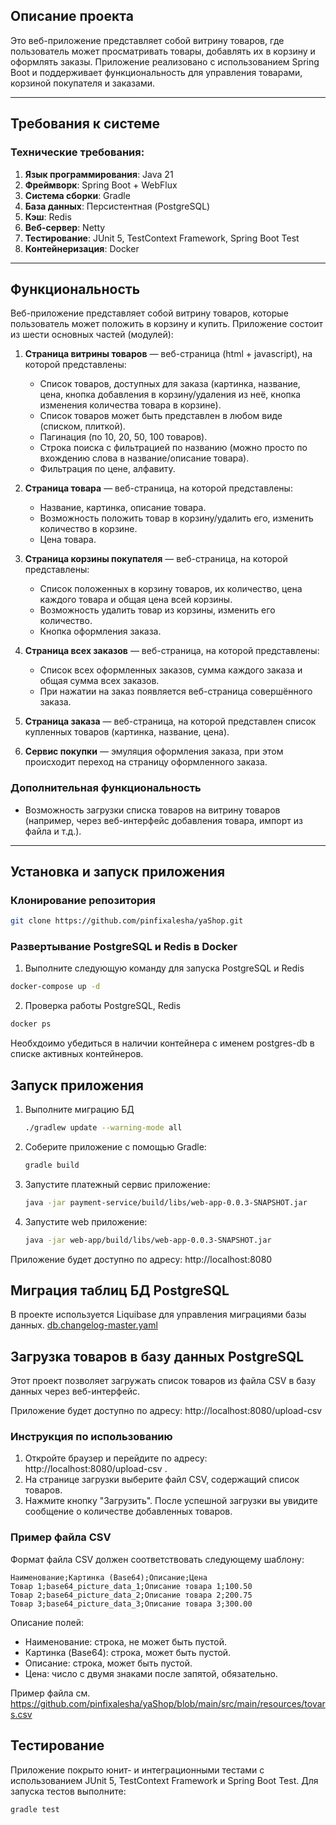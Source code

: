 
## Описание проекта

Это веб-приложение представляет собой витрину товаров, где пользователь может просматривать товары, добавлять их в корзину и оформлять заказы. Приложение реализовано с использованием Spring Boot и поддерживает функциональность для управления товарами, корзиной покупателя и заказами.

---

## Требования к системе

### Технические требования:
1. **Язык программирования**: Java 21
2. **Фреймворк**: Spring Boot + WebFlux
3. **Система сборки**: Gradle
4. **База данных**: Персистентная (PostgreSQL)
5. **Кэш**: Redis
6. **Веб-сервер**: Netty
7. **Тестирование**: JUnit 5, TestContext Framework, Spring Boot Test
8. **Контейнеризация**: Docker

---

## Функциональность

Веб-приложение представляет собой витрину товаров, которые пользователь может положить в корзину и купить. Приложение состоит из шести основных частей (модулей):

1. **Страница витрины товаров** — веб-страница (html + javascript), на которой представлены:
    - Список товаров, доступных для заказа (картинка, название, цена, кнопка добавления в корзину/удаления из неё, кнопка изменения количества товара в корзине).
    - Список товаров может быть представлен в любом виде (списком, плиткой).
    - Пагинация (по 10, 20, 50, 100 товаров).
    - Строка поиска с фильтрацией по названию (можно просто по вхождению слова в название/описание товара).
    - Фильтрация по цене, алфавиту.

2. **Страница товара** — веб-страница, на которой представлены:
    - Название, картинка, описание товара.
    - Возможность положить товар в корзину/удалить его, изменить количество в корзине.
    - Цена товара.

3. **Страница корзины покупателя** — веб-страница, на которой представлены:
    - Список положенных в корзину товаров, их количество, цена каждого товара и общая цена всей корзины.
    - Возможность удалить товар из корзины, изменить его количество.
    - Кнопка оформления заказа.

4. **Страница всех заказов** — веб-страница, на которой представлены:
    - Список всех оформленных заказов, сумма каждого заказа и общая сумма всех заказов.
    - При нажатии на заказ появляется веб-страница совершённого заказа.

5. **Страница заказа** — веб-страница, на которой представлен список купленных товаров (картинка, название, цена).

6. **Сервис покупки** — эмуляция оформления заказа, при этом происходит переход на страницу оформленного заказа.

### Дополнительная функциональность

- Возможность загрузки списка товаров на витрину товаров (например, через веб-интерфейс добавления товара, импорт из файла и т.д.).

---

## Установка и запуск приложения

### Клонирование репозитория

```bash
git clone https://github.com/pinfixalesha/yaShop.git 
```

### Развертывание PostgreSQL и Redis в Docker

1. Выполните следующую команду для запуска PostgreSQL и Redis
```bash
docker-compose up -d 
```
2. Проверка работы PostgreSQL, Redis
```bash
docker ps 
```
Необхдоимо убедиться в наличии контейнера с именем postgres-db в списке активных контейнеров.

## Запуск приложения

1. Выполните миграцию БД
   ```bash
   ./gradlew update --warning-mode all
   ```
2. Соберите приложение с помощью Gradle:
   ```bash
   gradle build
   ```
4. Запустите платежный сервис приложение:
   ```bash
   java -jar payment-service/build/libs/web-app-0.0.3-SNAPSHOT.jar
   ```
5. Запустите web приложение:
   ```bash
   java -jar web-app/build/libs/web-app-0.0.3-SNAPSHOT.jar
   ```

Приложение будет доступно по адресу: http://localhost:8080

## Миграция таблиц БД PostgreSQL

В проекте используется Liquibase для управления миграциями базы данных.
[db.changelog-master.yaml](src%2Fmain%2Fresources%2Fdb%2Fchangelog%2Fdb.changelog-master.yaml)

## Загрузка товаров в базу данных PostgreSQL

Этот проект позволяет загружать список товаров из файла CSV в базу данных через веб-интерфейс.

Приложение будет доступно по адресу: http://localhost:8080/upload-csv

### Инструкция по использованию
1. Откройте браузер и перейдите по адресу: http://localhost:8080/upload-csv .
2. На странице загрузки выберите файл CSV, содержащий список товаров.
3. Нажмите кнопку "Загрузить". После успешной загрузки вы увидите сообщение о количестве добавленных товаров.

### Пример файла CSV
 Формат файла CSV должен соответствовать следующему шаблону:

```csv
Наименование;Картинка (Base64);Описание;Цена
Товар 1;base64_picture_data_1;Описание товара 1;100.50
Товар 2;base64_picture_data_2;Описание товара 2;200.75
Товар 3;base64_picture_data_3;Описание товара 3;300.00
```

Описание полей:
- Наименование: строка, не может быть пустой.
- Картинка (Base64): строка, может быть пустой.
- Описание: строка, может быть пустой.
- Цена: число с двумя знаками после запятой, обязательно.

Пример файла см. https://github.com/pinfixalesha/yaShop/blob/main/src/main/resources/tovars.csv

## Тестирование

Приложение покрыто юнит- и интеграционными тестами с использованием JUnit 5, TestContext Framework и Spring Boot Test. Для запуска тестов выполните:

   ```bash
   gradle test
   ```